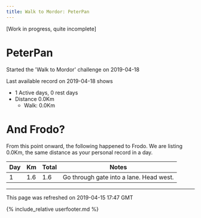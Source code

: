 ```yaml
---
title: Walk to Mordor: PeterPan
---
```


\[Work in progress, quite incomplete\]

# PeterPan

Started the 'Walk to Mordor' challenge on 2019-04-18

Last available record on 2019-04-18 shows
* 1 Active days, 0 rest days
* Distance 0.0Km
  * Walk: 0.0Km

# And Frodo?
From this point onward, the following happened to Frodo.
We are listing 0.0Km, the same distance as your personal record in a day.

| Day | Km | Total | Notes |
| --- | --- | --- | --- |
| 1 | 1.6 | 1.6 | Go through gate into a lane. Head west. |


---
This page was refreshed on 2019-04-15 17:47 GMT

{% include_relative userfooter.md %}
